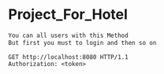# Project_For_Hotel
```md
You can all users with this Method
But first you must to login and then so on
```
``` http
GET http://localhost:8080 HTTP/1.1
Authorization: <token>
```
